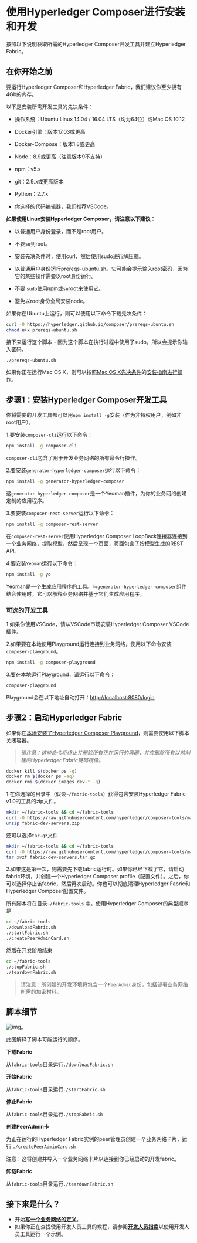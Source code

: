 # 使用Hyperledger Composer进行安装和开发

按照以下说明获取所需的Hyperledger Composer开发工具并建立Hyperledger Fabric。

## 在你开始之前

要运行Hyperledger Composer和Hyperledger Fabric，我们建议你至少拥有4Gb的内存。

以下是安装所需开发工具的先决条件：

- 操作系统：Ubuntu Linux 14.04 / 16.04 LTS（均为64位）或Mac OS 10.12

- Docker引擎：版本17.03或更高

- Docker-Compose：版本1.8或更高

- Node：8.9或更高（注意版本9不支持）

- npm：v5.x

- git：2.9.x或更高版本

- Python：2.7.x

- 你选择的代码编辑器，我们推荐VSCode。

**如果使用Linux安装Hyperledger Composer，请注意以下建议：**

- 以普通用户身份登录，而不是root用户。

- 不要`su`到root。

- 安装先决条件时，使用curl，然后使用sudo进行解压缩。

- 以普通用户身份运行prereqs-ubuntu.sh。它可能会提示输入root密码，因为它的某些操作需要以root身份运行。

- 不要 `sudo`使用npm或`su`root来使用它。

- 避免以root身份全局安装node。

如果你在Ubuntu上运行，则可以使用以下命令下载先决条件：
```bash
curl -O https://hyperledger.github.io/composer/prereqs-ubuntu.sh
chmod u+x prereqs-ubuntu.sh
```

接下来运行这个脚本 - 因为这个脚本在执行过程中使用了sudo，所以会提示你输入密码。
```bash
./prereqs-ubuntu.sh
```

如果你正在运行Mac OS X，则可以按照[Mac OS X先决条件](https://hyperledger.github.io/composer/installing/prereqs-mac.html)的[安装指南进行操作](https://hyperledger.github.io/composer/installing/prereqs-mac.html)。

## 步骤1：安装Hyperledger Composer开发工具

你将需要的开发工具都可以用`npm install -g`安装（作为非特权用户，例如非root用户）。

1.要安装`composer-cli`运行以下命令：
```bash
npm install -g composer-cli
```

`composer-cli`包含了用于开发业务网络的所有命令行操作。

2.要安装`generator-hyperledger-composer`运行以下命令：
```bash
npm install -g generator-hyperledger-composer
```

这`generator-hyperledger-composer`是一个Yeoman插件，为你的业务网络创建定制的应用程序。

3.要安装`composer-rest-server`运行以下命令：
```bash
npm install -g composer-rest-server
```

   在`composer-rest-server`使用Hyperledger Composer LoopBack连接器连接到一个业务网络，提取模型，然后呈现一个页面，页面包含了按模型生成的REST API。

4.要安装`Yeoman`运行以下命令：
```bash
npm install -g yo
```

   Yeoman是一个生成应用程序的工具。与`generator-hyperledger-composer`组件结合使用时，它可以解释业务网络并基于它们生成应用程序。

### 可选的开发工具

1.如果你使用VSCode，请从VSCode市场安装Hyperledger Composer VSCode插件。

2.如果要在本地使用Playground运行连接到业务网络，使用以下命令安装`composer-playground`。

```bash
npm install -g composer-playground
```

3.要在本地运行Playground，请运行以下命令：

```bash
composer-playground
```

   Playground会在以下地址自动打开：[http://localhost:8080/login](http://localhost:8080/login)

## 步骤2：启动Hyperledger Fabric

如果你在[本地安装了Hyperledger Composer Playground](installing_using-playground-locally.md)，则需要使用以下脚本关闭容器。

> *请注意：这些命令将终止并删除所有正在运行的容器，并应删除所有以前创建的Hyperledger Fabric链码镜像。*
```bash
docker kill $(docker ps -q)
docker rm $(docker ps -aq)
docker rmi $(docker images dev-* -q)
```

1.在你选择的目录中（假设`~/fabric-tools`）获得包含安装Hyperledger Fabric v1.0的工具的zip文件。
```bash
mkdir ~/fabric-tools && cd ~/fabric-tools
curl -O https://raw.githubusercontent.com/hyperledger/composer-tools/master/packages/fabric-dev-servers/fabric-dev-servers.zip
unzip fabric-dev-servers.zip
```

   还可以选择`tar.gz`文件
```bash
mkdir ~/fabric-tools && cd ~/fabric-tools
curl -O https://raw.githubusercontent.com/hyperledger/composer-tools/master/packages/fabric-dev-servers/fabric-dev-servers.tar.gz
tar xvzf fabric-dev-servers.tar.gz
```

2.如果这是第一次，则需要先下载fabric运行时。如果你已经下载了它，请启动fabric环境，并创建一个Hyperledger Composer profile（配置文件）。之后，你可以选择停止该fabric，然后再次启动。你也可以彻底清理Hyperledger Fabric和Hyperledger Composer配置文件。

   所有脚本将在目录`~/fabric-tools` 中。使用Hyperledger Composer的典型顺序是
```bash
cd ~/fabric-tools
./downloadFabric.sh
./startFabric.sh
./createPeerAdminCard.sh
   ```
   然后在开发阶段结束
```bash
cd ~/fabric-tools
./stopFabric.sh
./teardownFabric.sh
```

> 请注意：所创建的开发环境将包含一个`PeerAdmin`身份，包括部署业务网络所需的加密材料。

## 脚本细节

![img](https://hyperledger.github.io/composer/assets/img/developer-tools-commands.png)。

此图解释了脚本可能运行的顺序。

**下载Fabric**

从`fabric-tools`目录运行`./downloadFabric.sh`

**开始Fabric**

从`fabric-tools`目录运行`./startFabric.sh`

**停止Fabric**

从`fabric-tools`目录运行`./stopFabric.sh`

**创建PeerAdmin卡**

为正在运行的Hyperledger Fabric实例的peer管理员创建一个业务网络卡片，运行 `./createPeerAdminCard.sh`

注意：这将创建并导入一个业务网络卡片以连接到你已经启动的开发fabric。

**卸载Fabric**

从`fabric-tools`目录运行`./teardownFabric.sh`

## 接下来是什么？

- 开始[**写一个业务网络的定义**](business-network_business-network-index.md)。
- 如果你正在查找使用开发人员工具的教程，请参阅[**开发人员指南**](tutorials_developer-tutorial.md)以使用开发人员工具运行一个示例。
